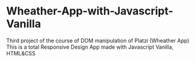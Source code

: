 # Wheather-App-with-Javascript-Vanilla
Third project of the course of DOM manipulation of Platzi (Wheather  App)
This is a total Responsive Design App made with Javascript Vanilla, HTML&CSS
